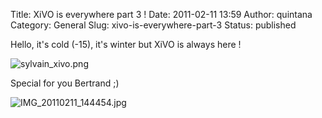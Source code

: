 Title: XiVO is everywhere part 3 !
Date: 2011-02-11 13:59
Author: quintana
Category: General
Slug: xivo-is-everywhere-part-3
Status: published

Hello, it's cold (-15), it's winter but XiVO is always here !

![sylvain\_xivo.png](/public/.sylvain_xivo_m.jpg "sylvain_xivo.png, fév. 2011")

Special for you Bertrand ;)

![IMG\_20110211\_144454.jpg](/public/.IMG_20110211_144454_m.jpg "IMG_20110211_144454.jpg, fév. 2011")

</p>

